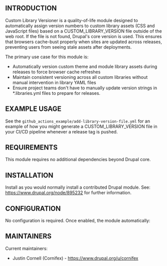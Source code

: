 ## INTRODUCTION

Custom Library Versioner is a quality-of-life module designed to automatically
assign version numbers to custom library assets (CSS and JavaScript files)
based on a CUSTOM_LIBRARY_VERSION file outside of the web root. If the file is
not found, Drupal's core version is used. This ensures that browsers cache-bust
properly when sites are updated across releases, preventing users from seeing
stale assets after deployments.

The primary use case for this module is:

- Automatically version custom theme and module library assets during releases
  to force browser cache refreshes
- Maintain consistent versioning across all custom libraries without manual
  intervention in library YAML files
- Ensure project teams don't have to manually update version strings in
  *.libraries.yml files to prepare for releases.

## EXAMPLE USAGE

See the `github_actions_example/add-library-version-file.yml` for an example of
how you might generate a CUSTOM_LIBRARY_VERSION file in your CI/CD pipeline
whenever a release tag is pushed.

## REQUIREMENTS

This module requires no additional dependencies beyond Drupal core.

## INSTALLATION

Install as you would normally install a contributed Drupal module.
See: https://www.drupal.org/node/895232 for further information.

## CONFIGURATION

No configuration is required. Once enabled, the module automatically:

## MAINTAINERS

Current maintainers:

- Justin Cornell (Cornifex) - https://www.drupal.org/u/cornifex
